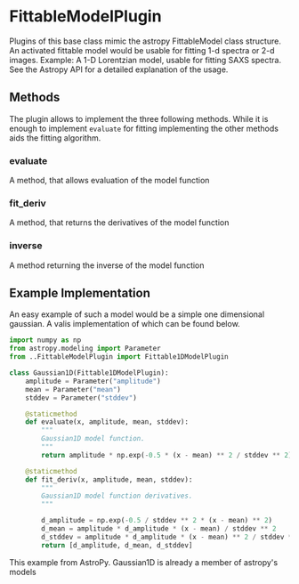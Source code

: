 # FittableModelPlugin
Plugins of this base class mimic the astropy FittableModel class structure. An activated fittable model would be usable for fitting 1-d spectra or 2-d images. Example: A 1-D Lorentzian model, usable for fitting SAXS spectra.
See the Astropy API for a detailed explanation of the usage.
## Methods
The plugin allows to implement the three following methods. While it is enough to implement ```evaluate``` for fitting implementing the other methods aids the fitting algorithm.
### evaluate
A method, that allows evaluation of the model function
### fit_deriv
A method, that returns the derivatives of the model function
### inverse
A method returning the inverse of the model function
## Example Implementation
An easy example of such a model would be a simple one dimensional gaussian. A valis implementation of which can be found below.
```python
import numpy as np
from astropy.modeling import Parameter
from ..FittableModelPlugin import Fittable1DModelPlugin

class Gaussian1D(Fittable1DModelPlugin):
    amplitude = Parameter("amplitude")
    mean = Parameter("mean")
    stddev = Parameter("stddev")

    @staticmethod
    def evaluate(x, amplitude, mean, stddev):
        """
        Gaussian1D model function.
        """
        return amplitude * np.exp(-0.5 * (x - mean) ** 2 / stddev ** 2)

    @staticmethod
    def fit_deriv(x, amplitude, mean, stddev):
        """
        Gaussian1D model function derivatives.
        """

        d_amplitude = np.exp(-0.5 / stddev ** 2 * (x - mean) ** 2)
        d_mean = amplitude * d_amplitude * (x - mean) / stddev ** 2
        d_stddev = amplitude * d_amplitude * (x - mean) ** 2 / stddev ** 3
        return [d_amplitude, d_mean, d_stddev]
```
This example from AstroPy. Gaussian1D is already a member of astropy's models
